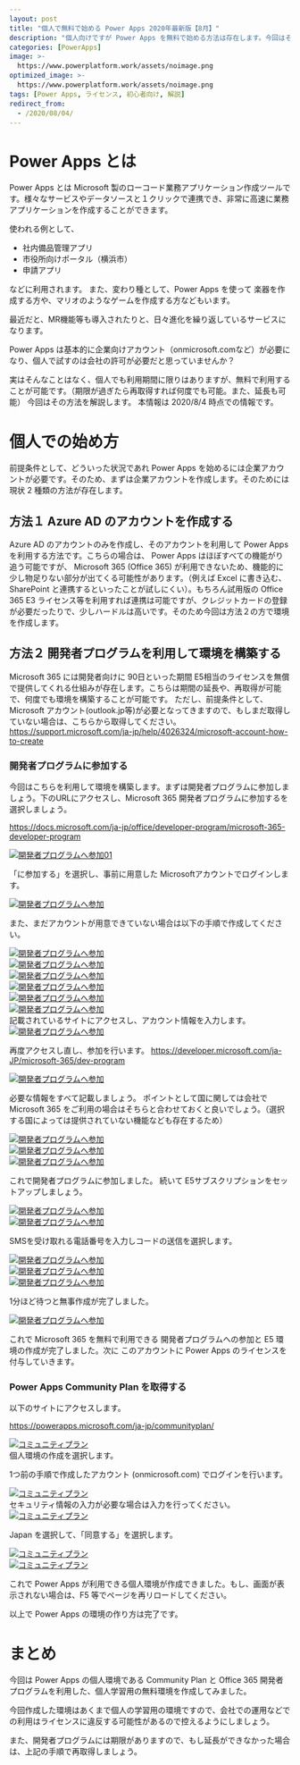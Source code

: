 ```yaml
---
layout: post
title: "個人で無料で始める Power Apps 2020年最新版【8月】"
description: "個人向けですが Power Apps を無料で始める方法は存在します。今回はそちらの解説を行います。あくまで個人での学習用の環境のため、決して企業内で本番環境として利用するなどはやめましょう。"
categories: [PowerApps]
image: >-
  https://www.powerplatform.work/assets/noimage.png
optimized_image: >-
  https://www.powerplatform.work/assets/noimage.png
tags: [Power Apps, ライセンス, 初心者向け, 解説]
redirect_from:
  - /2020/08/04/
---
```



# Power Apps とは

Power Apps とは Microsoft 製のローコード業務アプリケーション作成ツールです。様々なサービスやデータソースと１クリックで連携でき、非常に高速に業務アプリケーションを作成することができます。

使われる例として、

- 社内備品管理アプリ
- 市役所向けポータル（横浜市）
- 申請アプリ

などに利用されます。
また、変わり種として、Power Apps を使って 楽器を作成する方や、マリオのようなゲームを作成する方などもいます。


最近だと、MR機能等も導入されたりと、日々進化を繰り返しているサービスになります。

Power Apps は基本的に企業向けアカウント（onmicrosoft.comなど）が必要になり、個人で試すのは会社の許可が必要だと思っていませんか？

実はそんなことはなく、個人でも利用期間に限りはありますが、無料で利用することが可能です。（期限が過ぎたら再取得すれば何度でも可能。また、延長も可能）
今回はその方法を解説します。
本情報は 2020/8/4 時点での情報です。


# 個人での始め方

前提条件として、どういった状況であれ Power Apps を始めるには企業アカウントが必要です。そのため、まずは企業アカウントを作成します。そのためには現状 2 種類の方法が存在します。

## 方法１ Azure AD のアカウントを作成する

 Azure AD のアカウントのみを作成し、そのアカウントを利用して Power Apps を利用する方法です。こちらの場合は、 Power Apps はほぼすべての機能がり追う可能ですが、 Microsoft 365 (Office 365) が利用できないため、機能的に少し物足りない部分が出てくる可能性があります。（例えば Excel に書き込む、 SharePoint と連携するといったことが試しにくい）。もちろん試用版の Office 365 E3 ライセンス等を利用すれば連携は可能ですが、クレジットカードの登録が必要だったりで、少しハードルは高いです。そのため今回は方法２の方で環境を作成します。

 ## 方法２ 開発者プログラムを利用して環境を構築する

Microsoft 365 には開発者向けに 90日といった期間 E5相当のライセンスを無償で提供してくれる仕組みが存在します。こちらは期間の延長や、再取得が可能で、何度でも環境を構築することが可能です。
ただし、前提条件として、Microsoft アカウント(outlook.jp等)が必要となってきますので、もしまだ取得していない場合は、こちらから取得してください。
https://support.microsoft.com/ja-jp/help/4026324/microsoft-account-how-to-create

### 開発者プログラムに参加する

今回はこちらを利用して環境を構築します。まずは開発者プログラムに参加しましょう。下のURLにアクセスし、Microsoft 365 開発者プログラムに参加するを選択しましょう。

https://docs.microsoft.com/ja-jp/office/developer-program/microsoft-365-developer-program


<a class="post-image" href="/assets/blogpost/2020/0728-01.png">
<img itemprop="image" data-src="/assets/blogpost/2020/0728-01.png" src="/assets/javascripts/unveil/loader.gif" alt="開発者プログラムへ参加01" />
</a>
<br>

「に参加する」を選択し、事前に用意した Microsoftアカウントでログインします。

<a class="post-image" href="/assets/blogpost/2020/0728-02.png">
<img itemprop="image" data-src="/assets/blogpost/2020/0728-02.png" src="/assets/javascripts/unveil/loader.gif" alt="開発者プログラムへ参加" />
</a>
<br>

また、まだアカウントが用意できていない場合は以下の手順で作成してください。

<a class="post-image" href="/assets/blogpost/2020/0728-03.png">
<img itemprop="image" data-src="/assets/blogpost/2020/0728-03.png" src="/assets/javascripts/unveil/loader.gif" alt="開発者プログラムへ参加" />
</a>
<br>
<a class="post-image" href="/assets/blogpost/2020/0728-04.png">
<img itemprop="image" data-src="/assets/blogpost/2020/0728-04.png" src="/assets/javascripts/unveil/loader.gif" alt="開発者プログラムへ参加" />
</a>
<br>
<a class="post-image" href="/assets/blogpost/2020/0728-05.png">
<img itemprop="image" data-src="/assets/blogpost/2020/0728-05.png" src="/assets/javascripts/unveil/loader.gif" alt="開発者プログラムへ参加" />
</a>
<br>
<a class="post-image" href="/assets/blogpost/2020/0728-06.png">
<img itemprop="image" data-src="/assets/blogpost/2020/0728-06.png" src="/assets/javascripts/unveil/loader.gif" alt="開発者プログラムへ参加" />
</a>
<br>
<a class="post-image" href="/assets/blogpost/2020/0728-07.png">
<img itemprop="image" data-src="/assets/blogpost/2020/0728-07.png" src="/assets/javascripts/unveil/loader.gif" alt="開発者プログラムへ参加" />
</a>
<br>
<a class="post-image" href="/assets/blogpost/2020/0728-08.png">
<img itemprop="image" data-src="/assets/blogpost/2020/0728-08.png" src="/assets/javascripts/unveil/loader.gif" alt="開発者プログラムへ参加" />
</a>
<br>
記載されているサイトにアクセスし、アカウント情報を入力します。


<a class="post-image" href="/assets/blogpost/2020/0728-09.png">
<img itemprop="image" data-src="/assets/blogpost/2020/0728-09.png" src="/assets/javascripts/unveil/loader.gif" alt="開発者プログラムへ参加" />
</a>
<br>

再度アクセスし直し、参加を行います。
https://developer.microsoft.com/ja-JP/microsoft-365/dev-program


<a class="post-image" href="/assets/blogpost/2020/0728-10.png">
<img itemprop="image" data-src="/assets/blogpost/2020/0728-10.png" src="/assets/javascripts/unveil/loader.gif" alt="開発者プログラムへ参加" />
</a>
<br>

必要な情報をすべて記載しましょう。
ポイントとして国に関しては会社で Microsoft 365 をご利用の場合はそちらと合わせておくと良いでしょう。（選択する国によっては提供されていない機能なども存在するため）



<a class="post-image" href="/assets/blogpost/2020/0728-11.png">
<img itemprop="image" data-src="/assets/blogpost/2020/0728-11.png" src="/assets/javascripts/unveil/loader.gif" alt="開発者プログラムへ参加" />
</a>
<br>
<a class="post-image" href="/assets/blogpost/2020/0728-12.png">
<img itemprop="image" data-src="/assets/blogpost/2020/0728-12.png" src="/assets/javascripts/unveil/loader.gif" alt="開発者プログラムへ参加" />
</a>
<br>
<a class="post-image" href="/assets/blogpost/2020/0728-13.png">
<img itemprop="image" data-src="/assets/blogpost/2020/0728-13.png" src="/assets/javascripts/unveil/loader.gif" alt="開発者プログラムへ参加" />
</a>
<br>

これで開発者プログラムに参加しました。
続いて E5サブスクリプションをセットアップしましょう。

<a class="post-image" href="/assets/blogpost/2020/0728-14.png">
<img itemprop="image" data-src="/assets/blogpost/2020/0728-14.png" src="/assets/javascripts/unveil/loader.gif" alt="開発者プログラムへ参加" />
</a>
<br>
<a class="post-image" href="/assets/blogpost/2020/0728-15.png">
<img itemprop="image" data-src="/assets/blogpost/2020/0728-15.png" src="/assets/javascripts/unveil/loader.gif" alt="開発者プログラムへ参加" />
</a>
<br>

SMSを受け取れる電話番号を入力しコードの送信を選択します。

<a class="post-image" href="/assets/blogpost/2020/0728-16.png">
<img itemprop="image" data-src="/assets/blogpost/2020/0728-16.png" src="/assets/javascripts/unveil/loader.gif" alt="開発者プログラムへ参加" />
</a>
<br>
<a class="post-image" href="/assets/blogpost/2020/0728-17.png">
<img itemprop="image" data-src="/assets/blogpost/2020/0728-17.png" src="/assets/javascripts/unveil/loader.gif" alt="開発者プログラムへ参加" />
</a>
<br>
<a class="post-image" href="/assets/blogpost/2020/0728-18.png">
<img itemprop="image" data-src="/assets/blogpost/2020/0728-18.png" src="/assets/javascripts/unveil/loader.gif" alt="開発者プログラムへ参加" />
</a>
<br>

1分ほど待つと無事作成が完了しました。

<a class="post-image" href="/assets/blogpost/2020/0728-19.png">
<img itemprop="image" data-src="/assets/blogpost/2020/0728-19.png" src="/assets/javascripts/unveil/loader.gif" alt="開発者プログラムへ参加" />
</a>
<br>

これで Microsoft 365 を無料で利用できる 開発者プログラムへの参加と E5 環境の作成が完了しました。次に このアカウントに Power Apps のライセンスを付与していきます。


### Power Apps Community Plan を取得する

以下のサイトにアクセスします。

https://powerapps.microsoft.com/ja-jp/communityplan/

<a class="post-image" href="/assets/blogpost/2020/0728-20.png">
<img itemprop="image" data-src="/assets/blogpost/2020/0728-20.png" src="/assets/javascripts/unveil/loader.gif" alt="コミュニティプラン" />
</a>
<br>
個人環境の作成を選択します。

1つ前の手順で作成したアカウント (onmicrosoft.com) でログインを行います。

<a class="post-image" href="/assets/blogpost/2020/0728-21.png">
<img itemprop="image" data-src="/assets/blogpost/2020/0728-21.png" src="/assets/javascripts/unveil/loader.gif" alt="コミュニティプラン" />
</a>
<br>
セキュリティ情報の入力が必要な場合は入力を行ってください。

<a class="post-image" href="/assets/blogpost/2020/0728-22.png">
<img itemprop="image" data-src="/assets/blogpost/2020/0728-22.png" src="/assets/javascripts/unveil/loader.gif" alt="コミュニティプラン" />
</a>
<br>

Japan を選択して、「同意する」を選択します。

<a class="post-image" href="/assets/blogpost/2020/0728-23.png">
<img itemprop="image" data-src="/assets/blogpost/2020/0728-23.png" src="/assets/javascripts/unveil/loader.gif" alt="コミュニティプラン" />
</a>
<br>

<a class="post-image" href="/assets/blogpost/2020/0728-24.png">
<img itemprop="image" data-src="/assets/blogpost/2020/0728-24.png" src="/assets/javascripts/unveil/loader.gif" alt="コミュニティプラン" />
</a>
<br>

これで Power Apps が利用できる個人環境が作成できました。もし、画面が表示されない場合は、F5 等でページを再リロードしてください。

以上で Power Apps の環境の作り方は完了です。


# まとめ

今回は Power Apps の個人環境である Community Plan と Office 365 開発者プログラムを利用した、個人学習用の無料環境を作成してみました。

今回作成した環境はあくまで個人の学習用の環境ですので、会社での運用などでの利用はライセンスに違反する可能性があるので控えるようにしましょう。

また、開発者プログラムには期限がありますので、もし延長ができなかった場合は、上記の手順で再取得しましょう。
